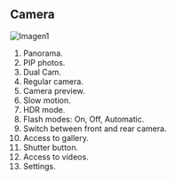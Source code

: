 ## Camera

![Imagen1](http://static.energysistem.com/images/manuals/42436/58d2ad43ae485.jpg)


1. Panorama.
2. PIP photos.
3. Dual Cam.
4. Regular camera.
5. Camera preview.
6. Slow motion.
7. HDR mode.
8. Flash modes: On, Off, Automatic.
9. Switch between front and rear camera.
10. Access to gallery.
11. Shutter button.
12. Access to videos.
13. Settings.
